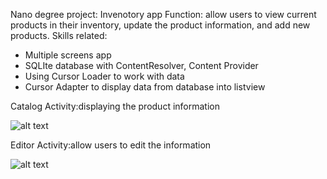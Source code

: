Nano degree project: Invenotory app
Function: allow users to view current products in their inventory, update the product information, and add new products.
Skills related:
- Multiple screens app
- SQLIte database with ContentResolver, Content Provider
- Using Cursor Loader to work with data
- Cursor Adapter to display data from database into listview

Catalog Activity:displaying the product information

![alt text](https://github.com/TanDatDo/NanoDegree-Project-InventoryApp/blob/0fb052bf0575ae86262895955b594d8b6316f865/app/src/main/res/drawable/inventory_app_1.png)


Editor Activity:allow users to edit the information

![alt text](https://github.com/TanDatDo/NanoDegree-Project-InventoryApp/blob/0fb052bf0575ae86262895955b594d8b6316f865/app/src/main/res/drawable/inventory_app_2.png)
